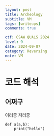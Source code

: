 ```yaml
---
layout: post
title: Archeology
subtitle: VM
tags: [writeups]
comments: true

ctf: CSAW QUALS 2024
level: 9              
date: 2024-09-07      
category: Reversing
note: VM              
---
```


# 코드 해석
## 어쩌구
이러쿵 저러쿵
~~~
def a(a,b):
    print("hello")
~~~